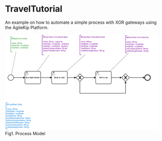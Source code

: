 # TravelTutorial

An example on how to automate a simple process with XOR gateways using the AgileKip Platform.

![Model](/MODELS/travel-XOR/travel_XOR.png)
Fig1. Process Model
